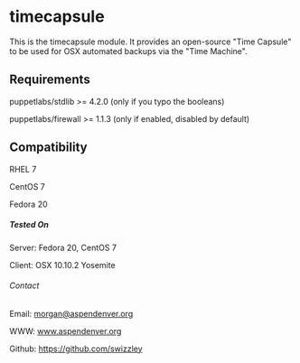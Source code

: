 # timecapsule #

This is the timecapsule module. It provides an open-source "Time Capsule" to be used for OSX automated backups via the "Time Machine".


## Requirements ##

puppetlabs/stdlib >= 4.2.0 (only if you typo the booleans)

puppetlabs/firewall >= 1.1.3 (only if enabled, disabled by default)


## Compatibility ##

RHEL 7

CentOS 7

Fedora 20


##### Tested On #####

Server: Fedora 20, CentOS 7 

Client: OSX 10.10.2 Yosemite


###### Contact ######


Email:  morgan@aspendenver.org

WWW:    www.aspendenver.org

Github: https://github.com/swizzley
